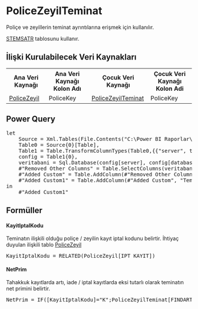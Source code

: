 <h1>PoliceZeyilTeminat</h1>
Poliçe ve zeyillerin teminat ayrıntılarına erişmek için kullanılır. 

<a href="../Tablolar/STEMSATR.md">STEMSATR</a> tablosunu kullanır.

<h2>İlişki Kurulabilecek Veri Kaynakları</h2>
<table>
<tr>
<th>Ana Veri Kaynağı</th>
<th>Ana Veri Kaynağı Kolon Adı</th>
<th>Çocuk Veri Kaynağı</th>
<th>Çocuk Veri Kaynağı Kolon Adi</th>
</tr>
<tr>
<td><a href="../VeriKaynaklari/PoliceZeyil.md">PoliceZeyil</a></td>
<td>PoliceKey</td>
<td><a href="../VeriKaynaklari/PoliceZeyilTeminat.md">PoliceZeyilTeminat</a></td>
<td>PoliceKey</td>
</tr>
</table>


<h2>Power Query</h2>
<pre>
let
	Source = Xml.Tables(File.Contents("C:\Power BI Raporlar\config.xml")),
	Table0 = Source{0}[Table],
	Table1 = Table.TransformColumnTypes(Table0,{{"server", type text}, {"database", type text}}),
	config = Table1{0},
	veritabani = Sql.Database(config[server], config[database], [Query="select * from STEMSATR T WHERE EXISTS (	SELECT 'A' FROM SPOLICE P WHERE P.ACENTA = T.TACENTA AND P.BRANS = T.TBRANS AND P.POLICE_NO = T.TPOLICE_NO AND P.TECDIT_NO = T.TTECDIT_NO 	AND P.ZEYL_NO = T.TZEYL_NO AND P.IPT_KAYIT IN ('K','I'))"]) ,
	#"Removed Other Columns" = Table.SelectColumns(veritabani,{"TYIL", "TACENTA", "TBRANS", "TPOLICE_NO", "TZEYL_NO", "TTECDIT_NO", "TEM_KODU", "TEK_BRANS", "SIG_BEDELI", "FINDARTPRM", "FTEMKOM", "KOM_ORAN"}),
	#"Added Custom" = Table.AddColumn(#"Removed Other Columns", "PoliceKey", each [TACENTA]&"_"&[TBRANS]&"_"&[TPOLICE_NO]&"_"&[TTECDIT_NO]&"_"&[TZEYL_NO]),
	#"Added Custom1" = Table.AddColumn(#"Added Custom", "TeminatKey", each [TBRANS]&"_"&[TEM_KODU])
in
	#"Added Custom1"
</pre>

<h2>Formüller</h2>

<h4>KayitIptalKodu</h4>
Teminatın ilişkili olduğu poliçe / zeyilin kayıt iptal kodunu belirtir. İhtiyaç duyulan ilişkili tablo <a href="../VeriKaynaklari/PoliceZeyil.md">PoliceZeyil</a>
<pre>KayitIptalKodu = RELATED(PoliceZeyil[IPT_KAYIT])</pre>

<h4>NetPrim</h4>
Tahakkuk kayıtlarda artı, iade / iptal kayıtlarda eksi tutarlı olarak teminatın net primini belirtir.
<pre>NetPrim = IF([KayitIptalKodu]="K";PoliceZeyilTeminat[FINDARTPRM];PoliceZeyilTeminat[FINDARTPRM]*-1)</pre>
